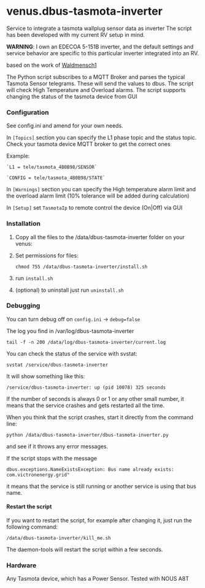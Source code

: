 # venus.dbus-tasmota-inverter
Service to integrate a tasmota wallplug sensor data as inverter
The script has been developed with my current RV setup in mind.

**WARNING**: I own an EDECOA 5-151B inverter, and the default settings and service behavior are specific to this particular inverter integrated into an RV.

based on the work of [Waldmensch1](https://github.com/Waldmensch1/venus.dbus-tasmota-inverter)

The Python script subscribes to a MQTT Broker and parses the typical Tasmota Sensor telegrams. These will send the values to dbus. 
The script will check High Temperature and Overload alarms.
The script supports changing the status of the tasmota device from GUI

### Configuration

See config.ini and amend for your own needs.

In `[Topics]` section you can specify the L1 phase topic and the status topic. Check your tasmota device MQTT broker to get the correct ones

Example:

    `L1 = tele/tasmota_4B0B98/SENSOR`

    `CONFIG = tele/tasmota_4B0B98/STATE`
In `[Warnings]` section you can specify the High temperature alarm limit and the overload alarm limit (10% tolerance will be added during calculation)

In `[Setup]` set `TasmotaIp` to remote control the device (On|Off) via GUI



### Installation

1. Copy all the files to the /data/dbus-tasmota-inverter folder on your venus:

2. Set permissions for files:

   `chmod 755 /data/dbus-tasmota-inverter/install.sh`

3. run `install.sh`

4. (optional) to uninstall just run `uninstall.sh`

### Debugging
You can turn debug off on `config.ini` -> `debug=false`

The log you find in /var/log/dbus-tasmota-inverter

`tail -f -n 200 /data/log/dbus-tasmota-inverter/current.log`

You can check the status of the service with svstat:

`svstat /service/dbus-tasmota-inverter`

It will show something like this:

`/service/dbus-tasmota-inverter: up (pid 10078) 325 seconds`

If the number of seconds is always 0 or 1 or any other small number, it means that the service crashes and gets restarted all the time.

When you think that the script crashes, start it directly from the command line:

`python /data/dbus-tasmota-inverter/dbus-tasmota-inverter.py`

and see if it throws any error messages.

If the script stops with the message

`dbus.exceptions.NameExistsException: Bus name already exists: com.victronenergy.grid"`

it means that the service is still running or another service is using that bus name.

#### Restart the script

If you want to restart the script, for example after changing it, just run the following command:

`/data/dbus-tasmota-inverter/kill_me.sh`

The daemon-tools will restart the script within a few seconds.

### Hardware

Any Tasmota device, which has a Power Sensor.
Tested with NOUS A8T
